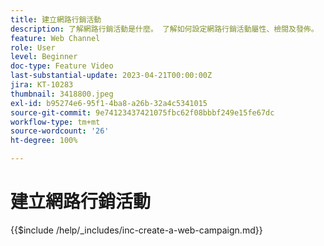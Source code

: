 ```yaml
---
title: 建立網路行銷活動
description: 了解網路行銷活動是什麼。 了解如何設定網路行銷活動屬性、檢閱及發佈。
feature: Web Channel
role: User
level: Beginner
doc-type: Feature Video
last-substantial-update: 2023-04-21T00:00:00Z
jira: KT-10283
thumbnail: 3418800.jpeg
exl-id: b95274e6-95f1-4ba8-a26b-32a4c5341015
source-git-commit: 9e74123437421075fbc62f08bbbf249e15fe67dc
workflow-type: tm+mt
source-wordcount: '26'
ht-degree: 100%

---
```


# 建立網路行銷活動

{{$include /help/_includes/inc-create-a-web-campaign.md}}
